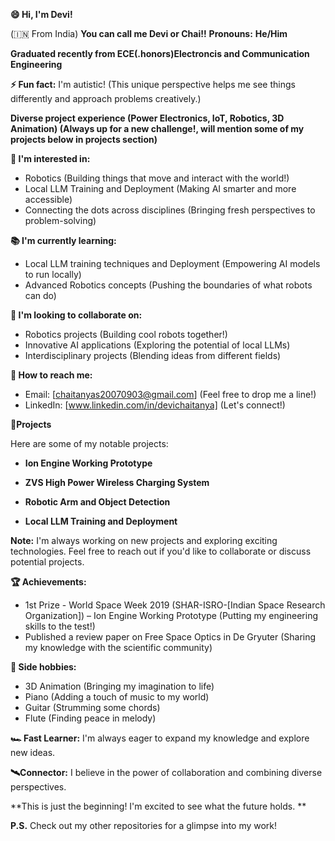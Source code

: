 **😄 Hi, I'm Devi!** 

(🇮🇳 From India)
**You can call me Devi or Chai!!**
**Pronouns:** **He/Him**

**Graduated recently from ECE(.honors)Electroncis and Communication Engineering**

**⚡ Fun fact:** I'm autistic! (This unique perspective helps me see things differently and approach problems creatively.)

**Diverse project experience (Power Electronics, IoT, Robotics, 3D Animation) (Always up for a new challenge!, will mention some of my projects below in projects section)**

**🥊 I'm interested in:**

*  Robotics (Building things that move and interact with the world!)
*  Local LLM Training and Deployment (Making AI smarter and more accessible)
*  Connecting the dots across disciplines (Bringing fresh perspectives to problem-solving)

**📚 I'm currently learning:**

*  Local LLM training techniques and Deployment (Empowering AI models to run locally)
*  Advanced Robotics concepts (Pushing the boundaries of what robots can do)

**🤝️ I'm looking to collaborate on:**

*  Robotics projects (Building cool robots together!)
*  Innovative AI applications (Exploring the potential of local LLMs)
*  Interdisciplinary projects (Blending ideas from different fields)

**📨 How to reach me:**

*  Email: [chaitanyas20070903@gmail.com] (Feel free to drop me a line!)
*  LinkedIn: [www.linkedin.com/in/devichaitanya] (Let's connect!)

**🌟Projects**

Here are some of my notable projects:

*  **Ion Engine Working Prototype**

*  **ZVS High Power Wireless Charging System**


*  **Robotic Arm and Object Detection**

*  **Local LLM Training and Deployment**

**Note:** I'm always working on new projects and exploring exciting technologies. Feel free to reach out if you'd like to collaborate or discuss potential projects.

**🏆 Achievements:**

*  1st Prize - World Space Week 2019 (SHAR-ISRO-[Indian Space Research Organization]) – Ion Engine Working Prototype (Putting my engineering skills to the test!)
*  Published a review paper on Free Space Optics in De Gryuter (Sharing my knowledge with the scientific community)

**🎹 Side hobbies:**

*  3D Animation (Bringing my imagination to life)
*  Piano (Adding a touch of music to my world)
*  Guitar (Strumming some chords)
*  Flute (Finding peace in melody)

**🏎 Fast Learner:** I'm always eager to expand my knowledge and explore new ideas.

**🛰Connector:** I believe in the power of collaboration and combining diverse perspectives.

**This is just the beginning! I'm excited to see what the future holds. **

**P.S.** Check out my other repositories for a glimpse into my work! 
